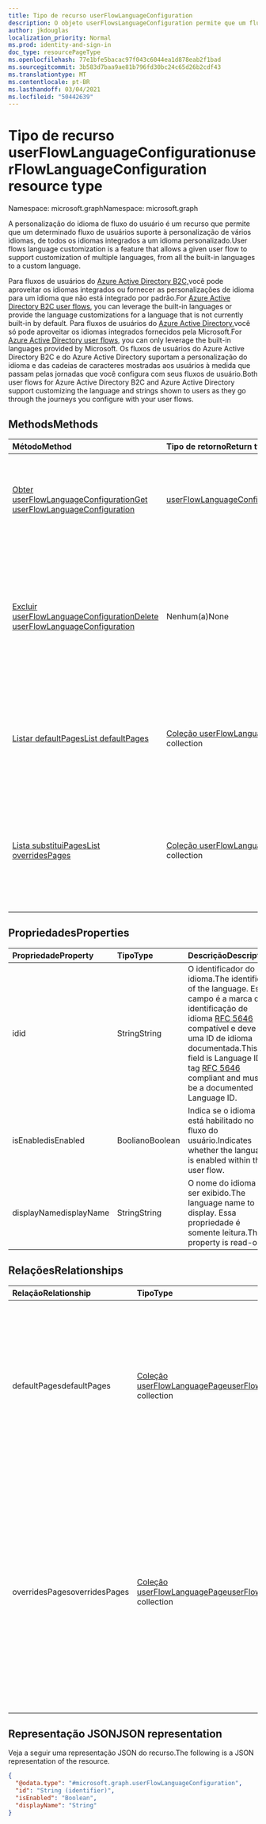 ```yaml
---
title: Tipo de recurso userFlowLanguageConfiguration
description: O objeto userFlowsLanguageConfiguration permite que um fluxo de usuários suporte à personalização de vários idiomas.
author: jkdouglas
localization_priority: Normal
ms.prod: identity-and-sign-in
doc_type: resourcePageType
ms.openlocfilehash: 77e1bfe5bacac97f043c6044ea1d878eab2f1bad
ms.sourcegitcommit: 3b583d7baa9ae81b796fd30bc24c65d26b2cdf43
ms.translationtype: MT
ms.contentlocale: pt-BR
ms.lasthandoff: 03/04/2021
ms.locfileid: "50442639"
---
```

# <a name="userflowlanguageconfiguration-resource-type"></a><span data-ttu-id="91331-103">Tipo de recurso userFlowLanguageConfiguration</span><span class="sxs-lookup"><span data-stu-id="91331-103">userFlowLanguageConfiguration resource type</span></span>

<span data-ttu-id="91331-104">Namespace: microsoft.graph</span><span class="sxs-lookup"><span data-stu-id="91331-104">Namespace: microsoft.graph</span></span>

<span data-ttu-id="91331-105">A personalização do idioma de fluxo do usuário é um recurso que permite que um determinado fluxo de usuários suporte à personalização de vários idiomas, de todos os idiomas integrados a um idioma personalizado.</span><span class="sxs-lookup"><span data-stu-id="91331-105">User flows language customization is a feature that allows a given user flow to support customization of multiple languages, from all the built-in languages to a custom language.</span></span>

<span data-ttu-id="91331-106">Para fluxos de usuários do [Azure Active Directory B2C,](https://docs.microsoft.com/azure/active-directory-b2c/user-flow-language-customization#supported-languages)você pode aproveitar os idiomas integrados ou fornecer as personalizações de idioma para um idioma que não está integrado por padrão.</span><span class="sxs-lookup"><span data-stu-id="91331-106">For [Azure Active Directory B2C user flows](https://docs.microsoft.com/azure/active-directory-b2c/user-flow-language-customization#supported-languages), you can leverage the built-in languages or provide the language customizations for a language that is not currently built-in by default.</span></span> <span data-ttu-id="91331-107">Para fluxos de usuários do [Azure Active Directory,](https://docs.microsoft.com/azure/active-directory/external-identities/user-flow-customize-language)você só pode aproveitar os idiomas integrados fornecidos pela Microsoft.</span><span class="sxs-lookup"><span data-stu-id="91331-107">For [Azure Active Directory user flows](https://docs.microsoft.com/azure/active-directory/external-identities/user-flow-customize-language), you can only leverage the built-in languages provided by Microsoft.</span></span> <span data-ttu-id="91331-108">Os fluxos de usuários do Azure Active Directory B2C e do Azure Active Directory suportam a personalização do idioma e das cadeias de caracteres mostradas aos usuários à medida que passam pelas jornadas que você configura com seus fluxos de usuário.</span><span class="sxs-lookup"><span data-stu-id="91331-108">Both user flows for Azure Active Directory B2C and Azure Active Directory support customizing the language and strings shown to users as they go through the journeys you configure with your user flows.</span></span>

## <a name="methods"></a><span data-ttu-id="91331-109">Methods</span><span class="sxs-lookup"><span data-stu-id="91331-109">Methods</span></span>

|<span data-ttu-id="91331-110">Método</span><span class="sxs-lookup"><span data-stu-id="91331-110">Method</span></span>|<span data-ttu-id="91331-111">Tipo de retorno</span><span class="sxs-lookup"><span data-stu-id="91331-111">Return type</span></span>|<span data-ttu-id="91331-112">Descrição</span><span class="sxs-lookup"><span data-stu-id="91331-112">Description</span></span>|
|:---|:---|:---|
|[<span data-ttu-id="91331-113">Obter userFlowLanguageConfiguration</span><span class="sxs-lookup"><span data-stu-id="91331-113">Get userFlowLanguageConfiguration</span></span>](../api/userflowlanguageconfiguration-get.md)|[<span data-ttu-id="91331-114">userFlowLanguageConfiguration</span><span class="sxs-lookup"><span data-stu-id="91331-114">userFlowLanguageConfiguration</span></span>](../resources/userflowlanguageconfiguration.md)|<span data-ttu-id="91331-115">Leia as propriedades e as relações de um [objeto userFlowLanguageConfiguration.](../resources/userflowlanguageconfiguration.md)</span><span class="sxs-lookup"><span data-stu-id="91331-115">Read the properties and relationships of a [userFlowLanguageConfiguration](../resources/userflowlanguageconfiguration.md) object.</span></span> <span data-ttu-id="91331-116">Esses objetos representam um idioma disponível em um fluxo de usuários.</span><span class="sxs-lookup"><span data-stu-id="91331-116">These objects represent a language available in a user flow.</span></span>|
|[<span data-ttu-id="91331-117">Excluir userFlowLanguageConfiguration</span><span class="sxs-lookup"><span data-stu-id="91331-117">Delete userFlowLanguageConfiguration</span></span>](../api/userflowlanguageconfiguration-delete.md)|<span data-ttu-id="91331-118">Nenhum(a)</span><span class="sxs-lookup"><span data-stu-id="91331-118">None</span></span>|<span data-ttu-id="91331-119">Exclui um objeto [userFlowLanguageConfiguration](../resources/userflowlanguageconfiguration.md) personalizado.</span><span class="sxs-lookup"><span data-stu-id="91331-119">Deletes a custom [userFlowLanguageConfiguration](../resources/userflowlanguageconfiguration.md) object.</span></span> <span data-ttu-id="91331-120">Esses objetos representam um idioma disponível em um fluxo de usuário e somente um idioma personalizado pode ser excluído de um fluxo de usuário do Azure AD B2C.</span><span class="sxs-lookup"><span data-stu-id="91331-120">These objects represent a language available in a user flow and only a custom language can be deleted from an Azure AD B2C user flow.</span></span>|
|[<span data-ttu-id="91331-121">Listar defaultPages</span><span class="sxs-lookup"><span data-stu-id="91331-121">List defaultPages</span></span>](../api/userflowlanguageconfiguration-list-defaultpages.md)|<span data-ttu-id="91331-122">[Coleção userFlowLanguagePage](../resources/userflowlanguagepage.md)</span><span class="sxs-lookup"><span data-stu-id="91331-122">[userFlowLanguagePage](../resources/userflowlanguagepage.md) collection</span></span>|<span data-ttu-id="91331-123">Obter os recursos userFlowLanguagePage da propriedade de navegação defaultPages.</span><span class="sxs-lookup"><span data-stu-id="91331-123">Get the userFlowLanguagePage resources from the defaultPages navigation property.</span></span> <span data-ttu-id="91331-124">Representa a jornada padrão do usuário em um fluxo de usuários.</span><span class="sxs-lookup"><span data-stu-id="91331-124">Represents the default user journey in a user flow.</span></span>|
|[<span data-ttu-id="91331-125">Lista substituiPages</span><span class="sxs-lookup"><span data-stu-id="91331-125">List overridesPages</span></span>](../api/userflowlanguageconfiguration-list-overridespages.md)|<span data-ttu-id="91331-126">[Coleção userFlowLanguagePage](../resources/userflowlanguagepage.md)</span><span class="sxs-lookup"><span data-stu-id="91331-126">[userFlowLanguagePage](../resources/userflowlanguagepage.md) collection</span></span>|<span data-ttu-id="91331-127">Obter os recursos userFlowLanguagePage da propriedade de navegação overridesPages.</span><span class="sxs-lookup"><span data-stu-id="91331-127">Get the userFlowLanguagePage resources from the overridesPages navigation property.</span></span> <span data-ttu-id="91331-128">Representa uma experiência personalizada para uma jornada do usuário em um fluxo de usuários.</span><span class="sxs-lookup"><span data-stu-id="91331-128">Represents a custom experience for a user journey in a user flow.</span></span>|

## <a name="properties"></a><span data-ttu-id="91331-129">Propriedades</span><span class="sxs-lookup"><span data-stu-id="91331-129">Properties</span></span>

|<span data-ttu-id="91331-130">Propriedade</span><span class="sxs-lookup"><span data-stu-id="91331-130">Property</span></span>|<span data-ttu-id="91331-131">Tipo</span><span class="sxs-lookup"><span data-stu-id="91331-131">Type</span></span>|<span data-ttu-id="91331-132">Descrição</span><span class="sxs-lookup"><span data-stu-id="91331-132">Description</span></span>|
|:---|:---|:---|
|<span data-ttu-id="91331-133">id</span><span class="sxs-lookup"><span data-stu-id="91331-133">id</span></span>|<span data-ttu-id="91331-134">String</span><span class="sxs-lookup"><span data-stu-id="91331-134">String</span></span>|<span data-ttu-id="91331-135">O identificador do idioma.</span><span class="sxs-lookup"><span data-stu-id="91331-135">The identifier of the language.</span></span> <span data-ttu-id="91331-136">Este campo é a marca de identificação de idioma [RFC 5646](https://tools.ietf.org/html/rfc5646) compatível e deve ser uma ID de idioma documentada.</span><span class="sxs-lookup"><span data-stu-id="91331-136">This field is Language ID tag [RFC 5646](https://tools.ietf.org/html/rfc5646) compliant and must be a documented Language ID.</span></span>|
|<span data-ttu-id="91331-137">isEnabled</span><span class="sxs-lookup"><span data-stu-id="91331-137">isEnabled</span></span>|<span data-ttu-id="91331-138">Booliano</span><span class="sxs-lookup"><span data-stu-id="91331-138">Boolean</span></span>|<span data-ttu-id="91331-139">Indica se o idioma está habilitado no fluxo do usuário.</span><span class="sxs-lookup"><span data-stu-id="91331-139">Indicates whether the language is enabled within the user flow.</span></span>|
|<span data-ttu-id="91331-140">displayName</span><span class="sxs-lookup"><span data-stu-id="91331-140">displayName</span></span>|<span data-ttu-id="91331-141">String</span><span class="sxs-lookup"><span data-stu-id="91331-141">String</span></span>|<span data-ttu-id="91331-142">O nome do idioma a ser exibido.</span><span class="sxs-lookup"><span data-stu-id="91331-142">The language name to display.</span></span> <span data-ttu-id="91331-143">Essa propriedade é somente leitura.</span><span class="sxs-lookup"><span data-stu-id="91331-143">This property is read-only.</span></span>|

## <a name="relationships"></a><span data-ttu-id="91331-144">Relações</span><span class="sxs-lookup"><span data-stu-id="91331-144">Relationships</span></span>

|<span data-ttu-id="91331-145">Relação</span><span class="sxs-lookup"><span data-stu-id="91331-145">Relationship</span></span>|<span data-ttu-id="91331-146">Tipo</span><span class="sxs-lookup"><span data-stu-id="91331-146">Type</span></span>|<span data-ttu-id="91331-147">Descrição</span><span class="sxs-lookup"><span data-stu-id="91331-147">Description</span></span>|
|:---|:---|:---|
|<span data-ttu-id="91331-148">defaultPages</span><span class="sxs-lookup"><span data-stu-id="91331-148">defaultPages</span></span>|<span data-ttu-id="91331-149">[Coleção userFlowLanguagePage](../resources/userflowlanguagepage.md)</span><span class="sxs-lookup"><span data-stu-id="91331-149">[userFlowLanguagePage](../resources/userflowlanguagepage.md) collection</span></span>|<span data-ttu-id="91331-150">Coleção de páginas com o conteúdo padrão a ser exibido em um fluxo de usuário para um idioma especificado.</span><span class="sxs-lookup"><span data-stu-id="91331-150">Collection of pages with the default content to display in a user flow for a specified language.</span></span> <span data-ttu-id="91331-151">Essa coleção não permite nenhum tipo de modificação.</span><span class="sxs-lookup"><span data-stu-id="91331-151">This collection does not allow any kind of modification.</span></span>|
|<span data-ttu-id="91331-152">overridesPages</span><span class="sxs-lookup"><span data-stu-id="91331-152">overridesPages</span></span>|<span data-ttu-id="91331-153">[Coleção userFlowLanguagePage](../resources/userflowlanguagepage.md)</span><span class="sxs-lookup"><span data-stu-id="91331-153">[userFlowLanguagePage](../resources/userflowlanguagepage.md) collection</span></span>|<span data-ttu-id="91331-154">O conjunto de páginas com as mensagens substitui a exibição em um fluxo de usuário para um idioma especificado.</span><span class="sxs-lookup"><span data-stu-id="91331-154">Collection of pages with the overrides messages to display in a user flow for a specified language.</span></span> <span data-ttu-id="91331-155">Essa coleção só permite modificar o conteúdo da página, qualquer outra modificação não é permitida (criação ou exclusão de páginas).</span><span class="sxs-lookup"><span data-stu-id="91331-155">This collection only allows to modify the content of the page, any other modification is not allowed (creation or deletion of pages).</span></span>|

## <a name="json-representation"></a><span data-ttu-id="91331-156">Representação JSON</span><span class="sxs-lookup"><span data-stu-id="91331-156">JSON representation</span></span>

<span data-ttu-id="91331-157">Veja a seguir uma representação JSON do recurso.</span><span class="sxs-lookup"><span data-stu-id="91331-157">The following is a JSON representation of the resource.</span></span>
<!-- {
  "blockType": "resource",
  "keyProperty": "id",
  "@odata.type": "microsoft.graph.userFlowLanguageConfiguration",
  "openType": false
}
-->

``` json
{
  "@odata.type": "#microsoft.graph.userFlowLanguageConfiguration",
  "id": "String (identifier)",
  "isEnabled": "Boolean",
  "displayName": "String"
}
```
